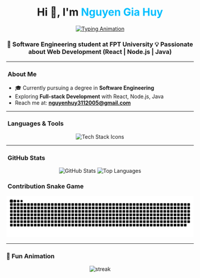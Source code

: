 <h1 align="center">
  Hi 👋, I'm <span style="color:#00BFFF;"><!--Tạo điểm nhấn cho tên bạn-->Nguyen Gia Huy</span>
</h1>

<p align="center">
  <a href="https://readme-typing-svg.demolab.com/?lines=Software+Engineering+Student;React+%7C+Node.js+%7C+Java"
     target="_blank">
    <img src="https://readme-typing-svg.demolab.com/?lines=Software+Engineering+Student;React+%7C+Node.js+%7C+Java&size=24&pause=2000" alt="Typing Animation"/>
  </a>
</p>

<h3 align="center">
  🔭 Software Engineering student at FPT University  
  💡 Passionate about Web Development (React | Node.js | Java)
</h3>

---

###  ​ About Me
- 🎓 Currently pursuing a degree in **Software Engineering**  
-  Exploring **Full-stack Development** with React, Node.js, Java  
-  Reach me at: **nguyenhuy3112005@gmail.com**  

---

###  ​​ Languages & Tools
<p align="center">
  <img src="https://skillicons.dev/icons?i=react,nodejs,express,java,javascript,typescript,bootstrap,mongodb,mysql&theme=light" alt="Tech Stack Icons" />
</p>


---

###  ​ GitHub Stats
<p align="center">
  <!-- Thay YOUR_USERNAME bằng tên GitHub của bạn -->
  <img src="https://github-readme-stats.vercel.app/api?username=nguyen-gia-huy&show_icons=true&theme=radical" alt="GitHub Stats" />
  <img src="https://github-readme-stats.vercel.app/api/top-langs/?username=nguyen-gia-huy&layout=compact&theme=radical" alt="Top Languages" />
</p>


###  ​ Contribution Snake Game
<p align="center">
  <img src="https://raw.githubusercontent.com/Platane/snk/output/github-contribution-grid-snake.svg" alt="Contribution Snake" />
</p>

---

### 🌟 Fun Animation
<p align="center">
  <img src="https://github-readme-streak-stats.herokuapp.com/?user=nguyen-gia-huy&theme=radical" alt="streak"/>
</p>

